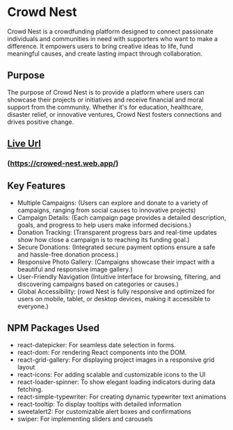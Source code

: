 # Crowd Nest

Crowd Nest is a crowdfunding platform designed to connect passionate individuals and communities in need with supporters who want to make a difference. It empowers users to bring creative ideas to life, fund meaningful causes, and create lasting impact through collaboration.

## Purpose
The purpose of Crowd Nest is to provide a platform where users can showcase their projects or initiatives and receive financial and moral support from the community. Whether it's for education, healthcare, disaster relief, or innovative ventures, Crowd Nest fosters connections and drives positive change.

## [Live Url](https://crowed-nest.web.app/)
### (https://crowed-nest.web.app/)

## Key Features

- Multiple Campaigns: (Users can explore and donate to a variety of campaigns, ranging from social causes to innovative projects)
- Campaign Details: (Each campaign page provides a detailed description, goals, and progress to help users make informed decisions.)
- Donation Tracking: (Transparent progress bars and real-time updates show how close a campaign is to reaching its funding goal.)
- Secure Donations: (Integrated secure payment options ensure a safe and hassle-free donation process.)
- Responsive Photo Gallery: (Campaigns showcase their impact with a beautiful and responsive image gallery.)
- User-Friendly Navigation (Intuitive interface for browsing, filtering, and discovering campaigns based on categories or causes.)
- Global Accessibility: (rowd Nest is fully responsive and optimized for users on mobile, tablet, or desktop devices, making it accessible to everyone.)

## NPM Packages Used
- react-datepicker: For seamless date selection in forms.
- react-dom: For rendering React components into the DOM.
- react-grid-gallery: For displaying project images in a responsive grid layout
- react-icons: For adding scalable and customizable icons to the UI
- react-loader-spinner: To show elegant loading indicators during data fetching.
- react-simple-typewriter: For creating dynamic typewriter text animations
- react-tooltip: To display tooltips with detailed information
- sweetalert2: For customizable alert boxes and confirmations
- swiper: For implementing sliders and carousels


